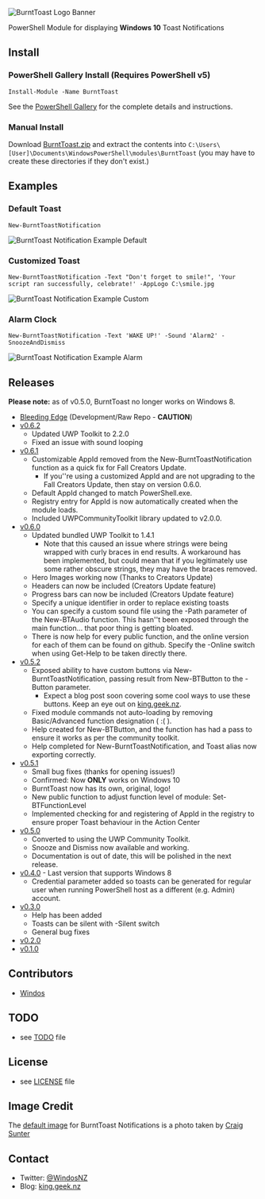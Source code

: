 ![BurntToast Logo Banner](/Media/BurntToast-Wide.png)

PowerShell Module for displaying **Windows 10** Toast Notifications

## Install

### PowerShell Gallery Install (Requires PowerShell v5)

    Install-Module -Name BurntToast

See the [PowerShell Gallery](http://www.powershellgallery.com/packages/BurntToast/) for the complete details and instructions.

### Manual Install

Download [BurntToast.zip](https://github.com/Windos/BurntToast/releases/download/v0.6.1/BurntToast.zip) and extract the contents into `C:\Users\[User]\Documents\WindowsPowerShell\modules\BurntToast` (you may have to create these directories if they don't exist.)

## Examples

### Default Toast

    New-BurntToastNotification

![BurntToast Notification Example Default](/Media/Example1-Default.png)

### Customized Toast

    New-BurntToastNotification -Text "Don't forget to smile!", 'Your script ran successfully, celebrate!' -AppLogo C:\smile.jpg

![BurntToast Notification Example Custom](/Media/Example2-Custom.png)

### Alarm Clock

    New-BurntToastNotification -Text 'WAKE UP!' -Sound 'Alarm2' -SnoozeAndDismiss

![BurntToast Notification Example Alarm](/Media/Example3-Alarm.png)

## Releases

**Please note:** as of v0.5.0, BurntToast no longer works on Windows 8.

* [Bleeding Edge](https://github.com/Windos/BurntToast/archive/v0.6.2.zip) (Development/Raw Repo - **CAUTION**)
* [v0.6.2](https://github.com/Windos/BurntToast/releases/download/v0.6.2/BurntToast.zip)
    * Updated UWP Toolkit to 2.2.0
    * Fixed an issue with sound looping
* [v0.6.1](https://github.com/Windos/BurntToast/releases/download/v0.6.1/BurntToast.zip)
    * Customizable AppId removed from the New-BurntToastNotification function as a quick fix for Fall Creators Update.
        * If you''re using a customized AppId and are not upgrading to the Fall Creators Update, then stay on version 0.6.0.
    * Default AppId changed to match PowerShell.exe.
    * Registry entry for AppId is now automatically created when the module loads.
    * Included UWPCommunityToolkit library updated to v2.0.0.
* [v0.6.0](https://github.com/Windos/BurntToast/releases/download/v0.6.0/BurntToast.zip)
    * Updated bundled UWP Toolkit to 1.4.1
        * Note that this caused an issue where strings were being wrapped with curly braces in end results. A workaround has been implemented, but could mean that if you legitimately use some rather obscure strings, they may have the braces removed.
    * Hero Images working now (Thanks to Creators Update)
    * Headers can now be included (Creators Update feature)
    * Progress bars can now be included (Creators Update feature)
    * Specify a unique identifier in order to replace existing toasts
    * You can specify a custom sound file using the -Path parameter of the New-BTAudio function. This hasn''t been exposed through the main function... that poor thing is getting bloated.
    * There is now help for every public function, and the online version for each of them can be found on github. Specify the -Online switch when using Get-Help to be taken directly there.
* [v0.5.2](https://github.com/Windos/BurntToast/releases/download/v0.5.2/BurntToast.zip)
    * Exposed ability to have custom buttons via New-BurntToastNotification, passing result from New-BTButton to the -Button parameter.
        * Expect a blog post soon covering some cool ways to use these buttons. Keep an eye out on [king.geek.nz](http://king.geek.nz).
    * Fixed module commands not auto-loading by removing Basic/Advanced function designation ( :( ).
    * Help created for New-BTButton, and the function has had a pass to ensure it works as per the community toolkit.
    * Help completed for New-BurntToastNotification, and Toast alias now exporting correctly.
* [v0.5.1](https://github.com/Windos/BurntToast/releases/download/v0.5.1/BurntToast.zip)
    * Small bug fixes (thanks for opening issues!)
    * Confirmed: Now **ONLY** works on Windows 10
    * BurntToast now has its own, original, logo!
    * New public function to adjust function level of module: Set-BTFunctionLevel
    * Implemented checking for and registering of AppId in the registry to ensure proper Toast behaviour in the Action Center
* [v0.5.0](https://github.com/Windos/BurntToast/releases/download/v0.5.0/BurntToast.zip)
    * Converted to using the UWP Community Toolkit.
    * Snooze and Dismiss now available and working.
    * Documentation is out of date, this will be polished in the next release.
* [v0.4.0](https://github.com/Windos/BurntToast/releases/download/v0.4.0/BurntToast.zip) - Last version that supports Windows 8
    * Credential parameter added so toasts can be generated for regular user when running PowerShell host as a different (e.g. Admin) account.
* [v0.3.0](https://github.com/Windos/BurntToast/releases/download/v0.3.0/BurntToast.zip)
    * Help has been added
    * Toasts can be silent with -Silent switch
    * General bug fixes
* [v0.2.0](https://github.com/Windos/BurntToast/releases/download/v0.2.0/BurntToast.zip)
* [v0.1.0](https://github.com/Windos/BurntToast/releases/download/v0.1.0/BurntToast.zip)

## Contributors
* [Windos](https://github.com/Windos)

## TODO
* see [TODO](TODO.md) file

## License
* see [LICENSE](LICENSE.md) file

## Image Credit
The [default image](BurntToast.png) for BurntToast Notifications is a photo taken by [Craig Sunter](https://www.flickr.com/photos/16210667@N02/17230428864)

## Contact

* Twitter: [@WindosNZ](https://twitter.com/windosnz)
* Blog: [king.geek.nz](http://king.geek.nz/)
